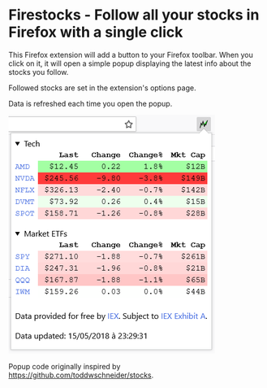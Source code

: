 # Firestocks - Follow all your stocks in Firefox with a single click

This Firefox extension will add a button to your Firefox toolbar.
When you click on it, it will open a simple popup displaying the latest info
about the stocks you follow.

Followed stocks are set in the extension's options page.

Data is refreshed each time you open the popup.

![Sreenshot](img/screenshot.png)

Popup code originally inspired by https://github.com/toddwschneider/stocks.
